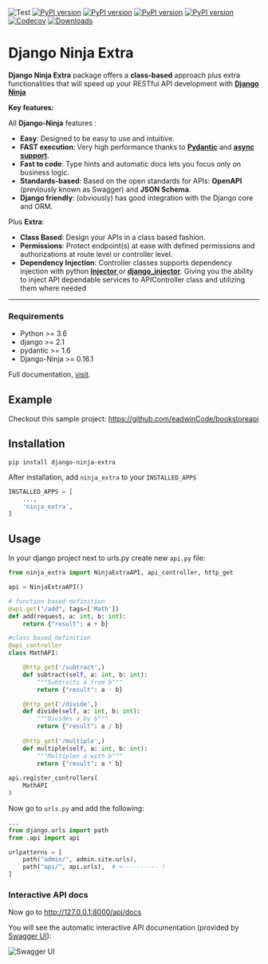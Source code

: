 ![Test](https://github.com/eadwinCode/django-ninja-extra/workflows/Test/badge.svg)
[![PyPI version](https://badge.fury.io/py/django-ninja-extra.svg)](https://badge.fury.io/py/django-ninja-extra)
[![PyPI version](https://img.shields.io/pypi/v/django-ninja-extra.svg)](https://pypi.python.org/pypi/django-ninja-extra)
[![PyPI version](https://img.shields.io/pypi/pyversions/django-ninja-extra.svg)](https://pypi.python.org/pypi/django-ninja-extra)
[![PyPI version](https://img.shields.io/pypi/djversions/django-ninja-extra.svg)](https://pypi.python.org/pypi/django-ninja-extra)
[![Codecov](https://img.shields.io/codecov/c/gh/eadwinCode/django-ninja-extra)](https://codecov.io/gh/eadwinCode/django-ninja-extra)
[![Downloads](https://static.pepy.tech/badge/django-ninja-extra)](https://pepy.tech/project/django-ninja-extra)

# Django Ninja Extra

**Django Ninja Extra** package offers a **class-based** approach plus extra functionalities that will speed up your RESTful API development with [**Django Ninja**](https://django-ninja.rest-framework.com)

**Key features:**

All **Django-Ninja** features :
- **Easy**: Designed to be easy to use and intuitive.
- **FAST execution**: Very high performance thanks to **<a href="https://pydantic-docs.helpmanual.io" target="_blank">Pydantic</a>** and **<a href="/async-support/">async support</a>**.
- **Fast to code**: Type hints and automatic docs lets you focus only on business logic.
- **Standards-based**: Based on the open standards for APIs: **OpenAPI** (previously known as Swagger) and **JSON Schema**.
- **Django friendly**: (obviously) has good integration with the Django core and ORM.

Plus **Extra**:
- **Class Based**: Design your APIs in a class based fashion.
- **Permissions**: Protect endpoint(s) at ease with defined permissions and authorizations at route level or controller level.
- **Dependency Injection**: Controller classes supports dependency injection with python [**Injector** ](https://injector.readthedocs.io/en/latest/) or [**django_injector**](https://github.com/blubber/django_injector). Giving you the ability to inject API dependable services to APIController class and utilizing them where needed

---

### Requirements
- Python >= 3.6
- django >= 2.1 
- pydantic >= 1.6 
- Django-Ninja >= 0.16.1

Full documentation, [visit](https://eadwincode.github.io/django-ninja-extra/).

## Example
Checkout this sample project: https://github.com/eadwinCode/bookstoreapi

## Installation

```
pip install django-ninja-extra
```
After installation, add `ninja_extra` to your `INSTALLED_APPS`

```Python 
INSTALLED_APPS = [
    ...,
    'ninja_extra',
]
```

## Usage

In your django project next to urls.py create new `api.py` file:

```Python
from ninja_extra import NinjaExtraAPI, api_controller, http_get

api = NinjaExtraAPI()

# function based definition
@api.get("/add", tags=['Math'])
def add(request, a: int, b: int):
    return {"result": a + b}

#class based definition
@api_controller
class MathAPI:

    @http_get('/subtract',)
    def subtract(self, a: int, b: int):
        """Subtracts a from b"""
        return {"result": a - b}

    @http_get('/divide',)
    def divide(self, a: int, b: int):
        """Divides a by b"""
        return {"result": a / b}
    
    @http_get('/multiple',)
    def multiple(self, a: int, b: int):
        """Multiples a with b"""
        return {"result": a * b}
    
api.register_controllers(
    MathAPI
)
```

Now go to `urls.py` and add the following:

```Python
...
from django.urls import path
from .api import api

urlpatterns = [
    path("admin/", admin.site.urls),
    path("api/", api.urls),  # <---------- !
]
```

### Interactive API docs

Now go to <a href="http://127.0.0.1:8000/api/docs" target="_blank">http://127.0.0.1:8000/api/docs</a>

You will see the automatic interactive API documentation (provided by <a href="https://github.com/swagger-api/swagger-ui" target="_blank">Swagger UI</a>):

![Swagger UI](docs/images/ui_swagger_preview_readme.gif)

